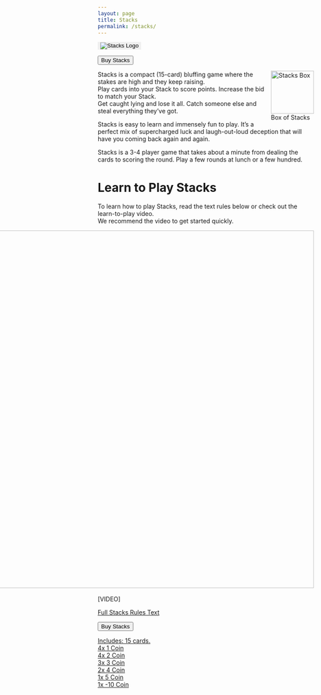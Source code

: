 ```yaml
---
layout: page  
title: Stacks
permalink: /stacks/
---
```

<button style="border: none;" onclick="window.location.href = 'https://www.thegamecrafter.com/games/stacks3';">
  <img src="https://thehexagongames.com/uploaded-files/card-games/stacks/stacks_header.png" alt="Stacks Logo">
</button>

<button type="button" onclick="window.location.href = 'https://www.thegamecrafter.com/games/stacks3';" class="btn btn-primary saleButton">Buy Stacks</button>

<div class="gallery" style="float: right">
  <img src="https://thehexagongames.com/uploaded-files/card-games/stacks/stacks_img_1.JPG" alt="Stacks Box" width="100" height="100">
  <div class="desc">Box of Stacks</div>
</div>

Stacks is a compact (15-card) bluffing game where the stakes are high and they keep raising.  
Play cards into your Stack to score points. Increase the bid to match your Stack.  
Get caught lying and lose it all. Catch someone else and steal everything they’ve got.

Stacks is easy to learn and immensely fun to play. It’s a perfect mix of supercharged luck and laugh-out-loud deception that will have you coming back again and again.  

Stacks is a 3-4 player game that takes about a minute from dealing the cards to scoring the round. Play a few rounds at lunch or a few hundred.  

# Learn to Play Stacks  
To learn how to play Stacks, read the text rules below or check out the learn-to-play video.  
We recommend the video to get started quickly.
<div class="gallery" style="float: right">
  <img src="https://thehexagongames.com/uploaded-files/card-games/stacks/stacks_img_2.JPG" alt="Stacks Cards" width="1113" height="832">
  <div class="desc">Six different cards</div>
</div>

[VIDEO]  

<a href="https://thehexagongames.com/uploaded-files/card-games/stacks/Stacks_Rules.pdf">Full Stacks Rules Text

<button type="button" onclick="window.location.href = 'https://www.thegamecrafter.com/games/stacks3';" class="btn btn-primary saleButton">Buy Stacks</button>

Includes: 15 cards.  
4x 1 Coin  
4x 2 Coin  
3x 3 Coin  
2x 4 Coin  
1x 5 Coin  
1x -10 Coin  
